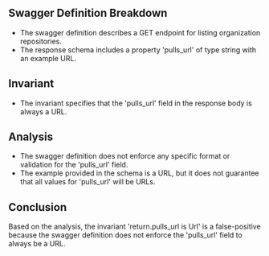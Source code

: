 ## Swagger Definition Breakdown
- The swagger definition describes a GET endpoint for listing organization repositories.
- The response schema includes a property 'pulls_url' of type string with an example URL.

## Invariant
- The invariant specifies that the 'pulls_url' field in the response body is always a URL.

## Analysis
- The swagger definition does not enforce any specific format or validation for the 'pulls_url' field.
- The example provided in the schema is a URL, but it does not guarantee that all values for 'pulls_url' will be URLs.

## Conclusion
Based on the analysis, the invariant 'return.pulls_url is Url' is a false-positive because the swagger definition does not enforce the 'pulls_url' field to always be a URL.
